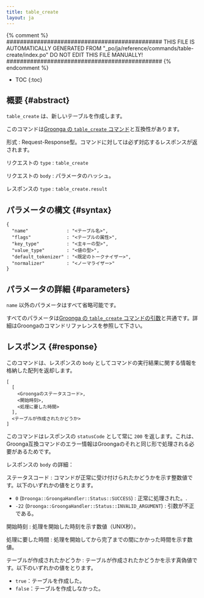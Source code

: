 ```yaml
---
title: table_create
layout: ja
---
```


{% comment %}
##############################################
  THIS FILE IS AUTOMATICALLY GENERATED FROM
  "_po/ja/reference/commands/table-create/index.po"
  DO NOT EDIT THIS FILE MANUALLY!
##############################################
{% endcomment %}


* TOC
{:toc}

## 概要 {#abstract}

`table_create` は、新しいテーブルを作成します。

このコマンドは[Groonga の `table_create` コマンド](http://groonga.org/ja/docs/reference/commands/table_create.html)と互換性があります。

形式
: Request-Response型。コマンドに対しては必ず対応するレスポンスが返されます。

リクエストの `type`
: `table_create`

リクエストの `body`
: パラメータのハッシュ。

レスポンスの `type`
: `table_create.result`

## パラメータの構文 {#syntax}

    {
      "name"              : "<テーブル名>",
      "flags"             : "<テーブルの属性>",
      "key_type"          : "<主キーの型>",
      "value_type"        : "<値の型>",
      "default_tokenizer" : "<既定のトークナイザー>",
      "normalizer"        : "<ノーマライザー>"
    }

## パラメータの詳細 {#parameters}

`name` 以外のパラメータはすべて省略可能です。

すべてのパラメータは[Groonga の `table_create` コマンドの引数](http://groonga.org/ja/docs/reference/commands/table_create.html#parameters)と共通です。詳細はGroongaのコマンドリファレンスを参照して下さい。

## レスポンス {#response}

このコマンドは、レスポンスの `body` としてコマンドの実行結果に関する情報を格納した配列を返却します。

    [
      [
        <Groongaのステータスコード>,
        <開始時刻>,
        <処理に要した時間>
      ],
      <テーブルが作成されたかどうか>
    ]

このコマンドはレスポンスの `statusCode` として常に `200` を返します。これは、Groonga互換コマンドのエラー情報はGroongaのそれと同じ形で処理される必要があるためです。

レスポンスの `body` の詳細：

ステータスコード
: コマンドが正常に受け付けられたかどうかを示す整数値です。以下のいずれかの値をとります。
  
   * `0` (`Droonga::GroongaHandler::Status::SUCCESS`) : 正常に処理された。.
   * `-22` (`Droonga::GroongaHandler::Status::INVALID_ARGUMENT`) : 引数が不正である。

開始時刻
: 処理を開始した時刻を示す数値（UNIX秒）。

処理に要した時間
: 処理を開始してから完了までの間にかかった時間を示す数値。

テーブルが作成されたかどうか
: テーブルが作成されたかどうかを示す真偽値です。以下のいずれかの値をとります。
  
   * `true`：テーブルを作成した。
   * `false`：テーブルを作成しなかった。
